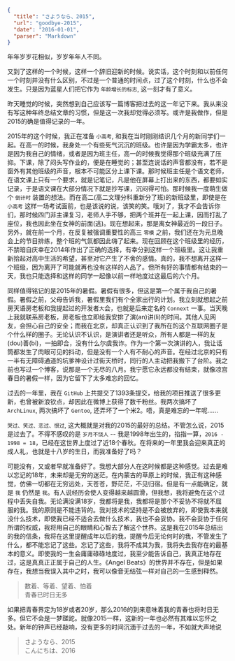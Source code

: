```json
{
  "title": "さようなら、2015",
  "url": "goodbye-2015",
  "date": "2016-01-01",
  "parser": "Markdown"
}
```


年年岁岁花相似，岁岁年年人不同。

又到了这样的一个时候，这样一个辞旧迎新的时候。说实话，这个时刻和以前任何一个时刻并没有什么区别，不过是一个普通的时间点，过了这个时刻，什么也不会发生。只是因为蓝星人们把它作为 `年龄增长的标志`, 这一刻才有了意义。

昨天睡觉的时候，突然想到自己应该写一篇博客把过去的这一年记下来。我从来没有写这种年终总结文章的习惯，但是这一次我却觉得必须写。或许是我做作，但是2015的确是值得记录的一年。

2015年的这个时候，我正在准备 `小高考`, 和我在当时刚刚结识几个月的新同学们一起。在高一的时候，我身处一个有些死气沉沉的班级。也许是因为学霸太多，也许是因为我自己的情绪，或者是因为班主任，高一的时候我觉得那个班级充满了压抑。下课，除了闷头写作业的，便是在睡觉的；甚至连说话的声音都没有，若不是窗外有其他班级的声音，根本不可能区分上课下课。那时候班主任是个语文老师，在语文课上只有一个要求，就是记笔记，凡是他在屏幕上打出来的东西，都要如实记录，于是语文课在大部分情况下就是抄写课，沉闷得可怕。那时候我一度萌生做个 `倒计时` 装置的想法。而在高二(高二文理分科重新分了班)的新班级里，即使是在 `小高考` 这样一场考试面前，也是该说的说，该笑的笑。哦对了，我才不会告诉你们，那时候四门非主课复习，老师人手不够，把两个班并在一起上课，因而打乱了座位，我也因此坐在女神的前面(逃)。现在想起来，那是离女神最近的一段日子。另外，就在前一个月，在反复被强调重要性的高三 `零模` 之前，我们还在为元旦晚会上的节目排练，整个班的气氛都因此嗨了起来。现在回顾在这个班级里的经历，不禁暗自庆幸在2014年作出了正确的选择，有幸分到这样一个班级里。这让我重新拾起对高中生活的希望，甚至对它产生了不舍的感情。真的，我不想离开这样一个班级，因为离开了可能就再也没有这样的人品了。但所有好的事情都有结束的一天，我也只能选择和这样的同学一起像以前一样地度过这最后的六个月。

同样值得铭记的是2015年的暑假。暑假有很多，但这是第一个属于我自己的暑假。暑假之前，父母告诉我，暑假里我们有个全家出行的计划。我立刻就想起之前房天语房老板和我提起过的开发者`大`会，也就是后来定名的 `Connext` 一事。当天晚上我就联系房老板，房老板也立即给我安排了演(an)讲(li)的时间。其他人见网友，会担心自己的安全；而我在北京，却真正认识到了我所在的这个互联网圈子是个什么样的圈子。无论认识不认识，是演讲者还是听众，所有人都是一样的友(dou)善(bi)，一拍即合，没有什么尔虞我诈。作为一个第一次演讲的人，我让话筒都发生了肉眼可见的抖动，但是没有一个人有不耐心的声音。在经过北京的只有一半有无障碍通道的坑爹神设计过街天桥时，同行的人主动把我搬下了台阶。我之前也写过一个博客，说那是一个无尽的八月。我宁愿它永远都没有结束，就像凉宫春日的暑假一样，因为它留下了太多难忘的回忆。

过去的一年里，我在 `GitHub` 上共提交了1393条提交，给我的项目推送了很多更新，也曾被新浪钦点，却因此在微博上获得了数千粉丝。我两次搞坏了 `ArchLinux`, 两次搞坏了 `Gentoo`, 还弄坏了一个米2。唔，真是难忘的一年呢……

`哭过、笑过、恋过、恨过`, 这大概就是对我的2015的最好的总结。不管怎么说，2015是过去了。不得不感叹的是 `岁月不饶人` -- 我是1998年出生的，掐指一算，`2016 - 1998 = 18`，已经在这世界上度过了近18个春秋。在将来的一年里我会迎来真正的成人礼，也就是十八岁的生日，而我准备好了吗？

可能没有，又或者早就准备好了。我想大部分人在这时候都是这种感觉。过去是难以忘记的18年，未来却是无穷的迷茫。在内蒙古的草原上的时候，我正有这种感觉，仿佛一切都在无穷远处，天苍苍，野茫茫，不见归宿。但是有一点能确定，就是 `我` 仍然是 `我`。有人说经历会使人变得越来越圆滑，但我想，我将避免在这个过程中丢失自我。无论满没满18岁，我都将是我，我都将是那个不妥协不将就不屈服的我。我的原则是不能违背的。我对技术的坚持是不会被放弃的，即使我本来就没什么技术，即使我已经不适合去做什么技术，我也不会妥协。我不会妥协于任何所谓的权威，我将用自己的眼睛和心智去了解这个世界。这是我在2015年总结出的我的信条，我将在这里提醒成年以后的我，提醒今后无论何时的我，不管发生了什么，都不能忘记了这些。忘记了这些，我将不成其为我，我将失去我存在的最基本的意义。即使我的一生会庸庸碌碌地度过，我至少能告诉自己，我真正地存在过，这是真真正正属于自己的人生。《Angel Beats》的世界并不存在，但是如果存在，我想当我误入其中之时，我可以像音无结弦一样对自己的一生感到释然。

> 数着、等着、望着、怕着  
> 青春已时日无多

如果把青春界定为18岁或者20岁，那么2016的到来意味着我的青春也将时日无多。但它不会是一梦蹉跎。就像2015一样，这新的一年也必然有其难以忘怀之处。新年的钟声已经敲响，没有更多的时间沉湎于过去的一年，不如就大声地说

> さようなら、2015   
> こんにちは、2016
